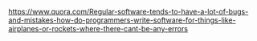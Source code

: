 https://www.quora.com/Regular-software-tends-to-have-a-lot-of-bugs-and-mistakes-how-do-programmers-write-software-for-things-like-airplanes-or-rockets-where-there-cant-be-any-errors
